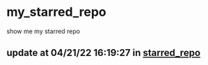 # my_starred_repo
show me my starred repo

update at 04/21/22 16:19:27 in [starred_repo](./index.html)
---

